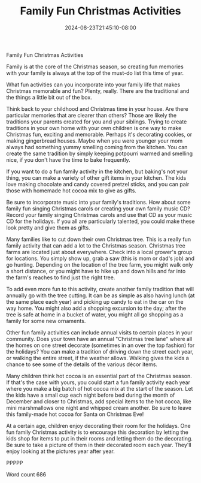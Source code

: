 ﻿---
title: "Family Fun Christmas Activities"
date: 2024-08-23T21:45:10-08:00
description: "Holiday Games & Activities Tips for Web Success"
featured_image: "/images/Holiday Games & Activities.jpg"
tags: ["Holiday Games & Activities"]
---

Family Fun Christmas Activities

Family is at the core of the Christmas season, so creating fun memories with your family is always at the top of the must-do list this time of year.

What fun activities can you incorporate into your family life that makes Christmas memorable and fun? Plenty, really. There are the traditional and the things a little bit out of the box.

Think back to your childhood and Christmas time in your house. Are there particular memories that are clearer than others? Those are likely the traditions your parents created for you and your siblings. Trying to create traditions in your own home with your own children is one way to make Christmas fun, exciting and memorable. Perhaps it's decorating cookies, or making gingerbread houses. Maybe when you were younger your mom always had something yummy smelling coming from the kitchen. You can create the same tradition by simply keeping potpourri warmed and smelling nice, if you don't have the time to bake frequently. 

If you want to do a fun family activity in the kitchen, but baking's not your thing, you can make a variety of other gift items in your kitchen. The kids love making chocolate and candy covered pretzel sticks, and you can pair those with homemade hot cocoa mix to give as gifts.

Be sure to incorporate music into your family's traditions. How about some family fun singing Christmas carols or creating your own family music CD? Record your family singing Christmas carols and use that CD as your music CD for the holidays. If you all are particularly talented, you could make these look pretty and give them as gifts.

Many families like to cut down their own Christmas tree. This is a really fun family activity that can add a lot to the Christmas season. Christmas tree farms are located just about everywhere. Check into a local grower's group for locations. You simply show up, grab a saw (this is mom or dad's job) and go hunting. Depending on the location of the tree farm, you might walk only a short distance, or you might have to hike up and down hills and far into the farm's reaches to find just the right tree.

To add even more fun to this activity, create another family tradition that will annually go with the tree cutting. It can be as simple as also having lunch (at the same place each year) and picking up candy to eat in the car on the way home. You might also add a shopping excursion to the day; after the tree is safe at home in a bucket of water, you might all go shopping as a family for some new ornaments. 

Other fun family activities can include annual visits to certain places in your community. Does your town have an annual "Christmas tree lane" where all the homes on one street decorate (sometimes in an over the top fashion) for the holidays? You can make a tradition of driving down the street each year, or walking the entire street, if the weather allows. Walking gives the kids a chance to see some of the details of the various décor items. 

Many children think hot cocoa is an essential part of the Christmas season. If that's the case with yours, you could start a fun family activity each year where you make a big batch of hot cocoa mix at the start of the season. Let the kids have a small cup each night before bed during the month of December and closer to Christmas, add special items to the hot cocoa, like mini marshmallows one night and whipped cream another. Be sure to leave this family-made hot cocoa for Santa on Christmas Eve!

At a certain age, children enjoy decorating their room for the holidays. One fun family Christmas activity is to encourage this decoration by letting the kids shop for items to put in their rooms and letting them do the decorating. Be sure to take a picture of them in their decorated room each year. They'll enjoy looking at the pictures year after year.

PPPPP

Word count 686




